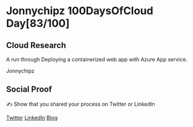 <!-- This is a template you can use for quick progress days. It removes a lot of the steps we encourage you to share in the longer template 000-DAY-ARTICLE-LONG-TEMPLATE.MD-->

# Jonnychipz 100DaysOfCloud Day[83/100]

## Cloud Research

A run through Deploying a containerized web app with Azure App service.

Jonnychipz

## Social Proof

✍️ Show that you shared your process on Twitter or LinkedIn

[Twitter](https://twitter.com/jonnychipz/status/1336070882964475905)
[LinkedIn](https://www.linkedin.com/posts/japlunn_day83100-100daysofcloud-jonnychipz-activity-6741836571730870272-Qp6M)
[Blog](https://jonnychipz.com/2020/12/07/day83-100-100daysofcloud-jonnychipz-deploy-and-run-a-containerized-web-app-with-azure-app-service/)
